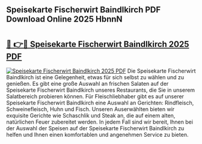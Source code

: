 ## Speisekarte Fischerwirt Baindlkirch PDF Download Online 2025 HbnnN

# <h2><a href="http://gc5ken.nevu.top/?p=Speisekarte+Fischerwirt+Baindlkirch">🔗 👉🔴 Speisekarte Fischerwirt Baindlkirch 2025 PDF</a></h2>

[![Speisekarte Fischerwirt Baindlkirch 2025 PDF](https://i.imgur.com/dBaPXMq.png)](http://gc5ken.nevu.top/?p=Speisekarte+Fischerwirt+Baindlkirch)
Die Speisekarte Fischerwirt Baindlkirch ist eine Gelegenheit, etwas für sich selbst zu wählen und zu genießen. Es gibt eine große Auswahl an frischen Salaten auf der Speisekarte Fischerwirt Baindlkirch unseres Restaurants, die Sie in unserem Salatbereich probieren können. Für Fleischliebhaber gibt es auf unserer Speisekarte Fischerwirt Baindlkirch eine Auswahl an Gerichten: Rindfleisch, Schweinefleisch, Huhn und Fisch. Unseren Auserwählten bieten wir exquisite Gerichte wie Schaschlik und Steak an, die auf einem alten, natürlichen Feuer zubereitet werden. In jedem Fall sind wir bereit, Ihnen bei der Auswahl der Speisen auf der Speisekarte Fischerwirt Baindlkirch zu helfen und Ihnen einen komfortablen und angenehmen Service zu bieten.
